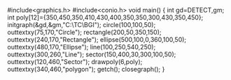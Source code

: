 #include<graphics.h>
#include<conio.h>
void main()
{
int gd=DETECT,gm;
int poly[12]={350,450,350,410,430,400,350,350,300,430,350,450};
initgraph(&gd,&gm,"C:\\TC\\BGI");
circle(100,100,50);
outtextxy(75,170,"Circle");
rectangle(200,50,350,150);
outtextxy(240,170,"Rectangle");
ellipse(500,100,0,360,100,50);
outtextxy(480,170,"Ellipse");
line(100,250,540,250);
outtextxy(300,260,"Line");
sector(150,400,30,300,100,50);
outtextxy(120,460,"Sector");
drawpoly(6,poly);
outtextxy(340,460,"polygon");
getch();
closegraph();
}
